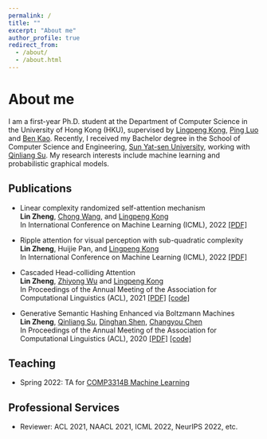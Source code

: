 ```yaml
---
permalink: /
title: ""
excerpt: "About me"
author_profile: true
redirect_from: 
  - /about/
  - /about.html
---
```



# About me
I am a first-year Ph.D. student at the Department of Computer Science in the University of Hong Kong (HKU), supervised by [Lingpeng Kong](https://ikekonglp.github.io/), [Ping Luo](http://luoping.me/) and [Ben Kao](https://www.cs.hku.hk/people/academic-staff/kao). Recently, I received my Bachelor degree in the School of Computer Science and Engineering, [Sun Yat-sen University](http://www.sysu.edu.cn/en/index.htm), working with [Qinliang Su](http://sdcs.sysu.edu.cn/content/3796). My research interests include machine learning and probabilistic graphical models.

<!-- ## News -->


## Publications

- Linear complexity randomized self-attention mechanism <br> 
  <b>Lin Zheng</b>, <a href="https://chongw.github.io">Chong Wang</a>, and <a href="https://ikekonglp.github.io/">Lingpeng Kong</a> <br>
  In International Conference on Machine Learning (ICML), 2022 <a href="https://arxiv.org/pdf/2204.04667.pdf">[PDF]</a>

- Ripple attention for visual perception with sub-quadratic complexity <br>
  <b>Lin Zheng</b>, Huijie Pan, and <a href="https://ikekonglp.github.io/">Lingpeng Kong</a> <br>
  In International Conference on Machine Learning (ICML), 2022 <a href="https://arxiv.org/pdf/2110.02453.pdf">[PDF]</a>

- Cascaded Head-colliding Attention <br> 
  <b>Lin Zheng</b>, <a href="https://lividwo.github.io/zywu.github.io/">Zhiyong Wu</a> and <a href="https://ikekonglp.github.io/">Lingpeng Kong</a> <br>
  In Proceedings of the Annual Meeting of the Association for Computational Linguistics (ACL), 2021 <a href="https://aclanthology.org/2021.acl-long.45.pdf">[PDF]</a> <a href="https://github.com/LZhengisme/CODA">[code]</a> 

- Generative Semantic Hashing Enhanced via Boltzmann Machines <br> 
  <b>Lin Zheng</b>, <a href="https://cse.sysu.edu.cn/content/3796">Qinliang Su</a>, <a href="https://sites.google.com/view/dinghanshen">Dinghan Shen</a>, <a href="https://cse.buffalo.edu/~changyou/">Changyou Chen</a> <br> 
  In Proceedings of the Annual Meeting of the Association for Computational Linguistics (ACL), 2020 <a href="https://www.aclweb.org/anthology/2020.acl-main.71.pdf">[PDF]</a> <a href="https://github.com/LZhengisme/CorrelatedSemanticHashing">[code]</a> 

## Teaching

- Spring 2022: TA for <a href="https://nlp.cs.hku.hk/comp3314/">COMP3314B Machine Learning</a>

## Professional Services

- Reviewer: ACL 2021, NAACL 2021, ICML 2022, NeurIPS 2022, etc.